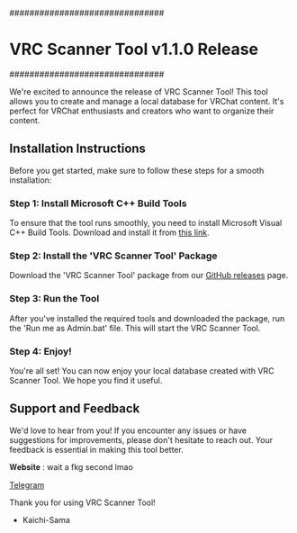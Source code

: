 ###############################
# VRC Scanner Tool v1.1.0 Release #
###############################

We're excited to announce the release of VRC Scanner Tool! This tool allows you to create and manage a local database for VRChat content. It's perfect for VRChat enthusiasts and creators who want to organize their content.

## Installation Instructions ##

Before you get started, make sure to follow these steps for a smooth installation:

### Step 1: Install Microsoft C++ Build Tools ###

To ensure that the tool runs smoothly, you need to install Microsoft Visual C++ Build Tools. Download and install it from [this link](https://www.microsoft.com/store/productId/9NRWMJP3717K?ocid=pdpshare).

### Step 2: Install the 'VRC Scanner Tool' Package ###

Download the 'VRC Scanner Tool' package from our [GitHub releases](https://github.com/Kawaii-Squad/VRCST/releases/tag/VRCST) page.

### Step 3: Run the Tool ###

After you've installed the required tools and downloaded the package, run the 'Run me as Admin.bat' file. This will start the VRC Scanner Tool.

### Step 4: Enjoy! ###

You're all set! You can now enjoy your local database created with VRC Scanner Tool. We hope you find it useful.

## Support and Feedback ##

We'd love to hear from you! If you encounter any issues or have suggestions for improvements, please don't hesitate to reach out. Your feedback is essential in making this tool better.

𝐖𝐞𝐛𝐬𝐢𝐭𝐞 : wait a fkg second lmao

[Telegram](https://t.me/+uIv0MsARg4oyZTBh)

Thank you for using VRC Scanner Tool!

- Kaichi-Sama
